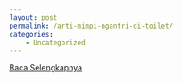 ```yaml
---
layout: post
permalink: /arti-mimpi-ngantri-di-toilet/
categories:
    - Uncategorized
---
```


[Baca Selengkapnya](/01)